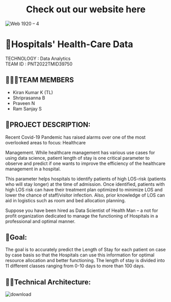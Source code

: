 <h1 align="center"> Check out our website here </h1>
<a href="https://ibm-webpage-shrix1.vercel.app/"></a> 


![Web 1920 – 4](https://user-images.githubusercontent.com/92677078/190669952-389eafda-3a95-4005-9bf5-4fa1625a7300.png)

# 🏥Hospitals' Health-Care Data
TECHNOLOGY : Data Analytics <br>
TEAM ID : PNT2022TMID39750

## 👨‍👩‍👦TEAM MEMBERS
 - Kiran Kumar K (TL)
 - Shriprasanna B
 - Praveen N
 - Ram Sanjay S

## 📒PROJECT DESCRIPTION:
Recent Covid-19 Pandemic has raised alarms over one of the most overlooked areas to focus: Healthcare <br>

Management. While healthcare management has various use cases for using data science, patient length of stay is one critical parameter to observe and predict if one wants to improve the efficiency of the healthcare management in a hospital. <br>

This parameter helps hospitals to identify patients of high LOS-risk (patients who will stay longer) at the time of admission. Once identified, patients with high LOS risk can have their treatment plan optimized to minimize LOS and lower the chance of staff/visitor infection. Also, prior knowledge of LOS can aid in logistics such as room and bed allocation planning. <br>

Suppose you have been hired as Data Scientist of Health Man – a not for profit organization dedicated to manage the functioning of Hospitals in a professional and optimal manner. <br>

## 📖Goal:
The goal is to accurately predict the Length of Stay for each patient on case by case basis so that the Hospitals can use this information for optimal resource allocation and better functioning. The length of stay is divided into 11 different classes ranging from 0-10 days to more than 100 days.

## 👨‍💻Technical Architecture:
![download](https://user-images.githubusercontent.com/92677078/190690057-16763bfc-b141-4e2a-a17f-97031ec6ccb4.png)


